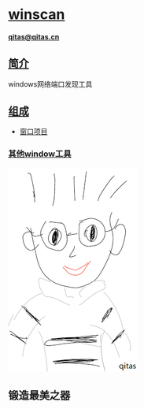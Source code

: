 # [winscan](https://github.com/qitas/winscan) 

#### qitas@qitas.cn

## [简介](https://github.com/Qitas/winscan/wiki)

windows网络端口发现工具

## [组成](qitas/)

* [窗口项目](form/)

### [其他window工具](https://github.com/Qitas/software)

[![sites](qitas/qitas.png)](http://www.qitas.cn)
## 锻造最美之器